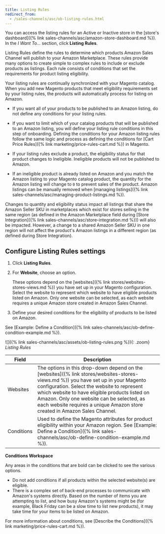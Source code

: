 ```yaml
---
title: Listing Rules
redirect_from:
  - /sales-channels/asc/ob-listing-rules.html
---
```



You can access the listing rules for an Active or Inactive store in the [store's dashboard]({% link sales-channels/asc/amazon-store-dashboard.md %}). In the _I Want To..._ section, click **Listing Rules**.

Listing Rules define the rules to determine which products Amazon Sales Channel will publish to your Amazon Marketplace. These rules provide many options to create simple to complex rules to include or exclude products as listings. Each rule consists of conditions that set the requirements for product listing eligibility.

Your listing rules are continually synchronized with your Magento catalog. When you add new Magento products that meet eligibility requirements set by your listing rules, the products will automatically process for listing on Amazon.

- If you want all of your products to be published to an Amazon listing, do not define any conditions for your listing rules.

- If you want to limit which of your catalog products that will be published to an Amazon listing, you will define your listing rule conditions in this step of onboarding. Defining the conditions for your Amazon listing rules follow the same logic and process as defining the conditions for [Cart Price Rules]({% link marketing/price-rules-cart.md %}) in Magento.

- If your listing rules exclude a product, the eligibility status for that product changes to Ineligible. Ineligible products will not be published to Amazon.

- If an ineligible product is already listed on Amazon and you match the Amazon listing to your Magento catalog product, the quantity for the Amazon listing will change to `0` to prevent sales of the product. Amazon listings can be manually removed when [managing listings]({% link sales-channels/asc/managing-product-listings.md %}).

Changes to quantity and eligibility status impact all listings that share the Amazon Seller SKU in marketplaces which exist for stores selling in the same region (as defined in the Amazon Marketplace field during [Store Integration]({% link sales-channels/asc/store-integration.md %})) will also be impacted. However, a change to a shared Amazon Seller SKU in one region will not affect the product's Amazon listings in a different region (as defined during Store Integration).

## Configure Listing Rules settings

1. Click **Listing Rules**.

1. For **Website**, choose an option.

   These options depend on the [websites]({% link stores/websites-stores-views.md %}) you have set up in your Magento configuration. Select the website to represent which website to have eligible products listed on Amazon. Only one website can be selected, as each website requires a unique Amazon store created in Amazon Sales Channel.

1. Define your desired conditions for the eligibility of products to be listed on Amazon.

See [Example: Define a Condition]({% link sales-channels/asc/ob-define-condition-example.md %}).

![]({% link sales-channels/asc/assets/ob-listing-rules.png %}){: .zoom}
_Listing Rules_

|Field|Description|
|---|---|
|Websites|The options in this drop-down depend on the [websites]({% link stores/websites-stores-views.md %}) you have set up in your Magento configuration. Select the website to represent which website to have eligible products listed on Amazon. Only one website can be selected, as each website requires a unique Amazon store created in Amazon Sales Channel. |
|Conditions|Used to define the Magento attributes for product eligibility within your Amazon region. See [Example: Define a Condition]({% link sales-channels/asc/ob-define-condition-example.md %}). |

**Conditions Workspace**

Any areas in the conditions that are bold can be clicked to see the various options.

- Do not add conditions if all products within the selected website(s) are eligible.
- There is a complex set of back-end processes to communicate with Amazon's systems directly. Based on the number of items you are attempting to list, and how busy Amazon's systems might be (for example, Black Friday can be a slow time to list new products), it may take time for your items to be listed on Amazon.

For more information about conditions, see [Describe the Conditions]({% link marketing/price-rules-cart.md %}).
